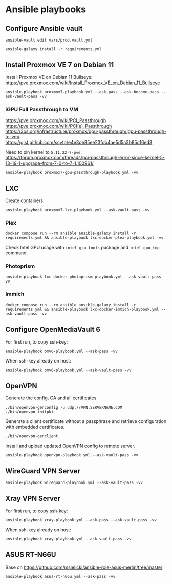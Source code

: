 # Ansible playbooks

## Configure Ansible vault

```
ansible-vault edit vars/prod.vault.yml
```

```
ansible-galaxy install -r requirements.yml
```

## Install Proxmox VE 7 on Debian 11

Install Proxmox VE on Debian 11 Bullseye: https://pve.proxmox.com/wiki/Install_Proxmox_VE_on_Debian_11_Bullseye

```
ansible-playbook proxmox7-playbook.yml --ask-pass --ask-become-pass --ask-vault-pass -vv
```

### iGPU Full Passthrough to VM

https://pve.proxmox.com/wiki/PCI_Passthrough  
https://pve.proxmox.com/wiki/PCI(e)_Passthrough  
https://3os.org/infrastructure/proxmox/gpu-passthrough/igpu-passthrough-to-vm/  
https://gist.github.com/scyto/e4e3de35ee23fdb4ae5d5a3b85c16ed3

Need to pin kernel to `5.11.22-7-pve`:  
https://forum.proxmox.com/threads/pci-passthrough-error-since-kernel-5-13-19-1-upgrade-from-7-0-to-7-1.100961/

```
ansible-playbook proxmox7-gpu-passthrough-playbook.yml -vv
```

## LXC

Create containers:

```
ansible-playbook proxmox7-lxc-playbook.yml --ask-vault-pass -vv
```

### Plex

```
docker compose run --rm ansible ansible-galaxy install -r requirements.yml && ansible-playbook lxc-docker-plex-playbook.yml -vv
```

Check Intel GPU usage with `intel-gpu-tools` package and `intel_gpu_top` command.

### Photoprism

```
ansible-playbook lxc-docker-photoprism-playbook.yml --ask-vault-pass -vv
```

### Immich
```
docker compose run --rm ansible ansible-galaxy install -r requirements.yml && ansible-playbook lxc-docker-immich-playbook.yml --ask-vault-pass -vv
```

## Configure OpenMediaVault 6

For first run, to copy ssh-key:

```
ansible-playbook omv6-playbook.yml --ask-pass -vv
```

When ssh-key already on host:

```
ansible-playbook omv6-playbook.yml --ask-vault-pass -vv
```

## OpenVPN

Generate the config, CA and all certificates.

```
./bin/openvpn-genconfig -u udp://VPN.SERVERNAME.COM
./bin/openvpn-initpki
```

Generate a client certificate without a passphrase and retrieve configuration with embedded certificates.

```
./bin/openvpn-genclient
```

Install and upload updated OpenVPN config to remote server.

```
ansible-playbook openvpn-playbook.yml --ask-vault-pass -vv
```

## WireGuard VPN Server

```
ansible-playbook wireguard-playbook.yml --ask-vault-pass -vv
```

## Xray VPN Server

For first run, to copy ssh-key:

```
ansible-playbook xray-playbook.yml --ask-pass --ask-vault-pass -vv
```

When ssh-key already on host:

```
ansible-playbook xray-playbook.yml --ask-vault-pass -vv
```

## ASUS RT-N66U

Base on https://github.com/msielicki/ansible-role-asus-merlin/tree/master

```
ansible-playbook asus-rt-n66u.yml --ask-pass -vv
```
